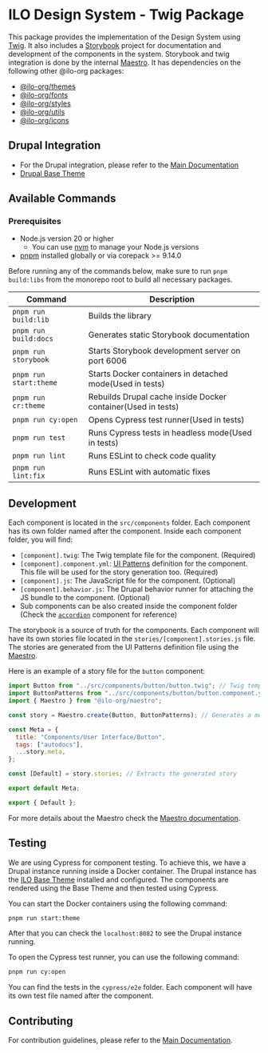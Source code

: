 # ILO Design System - Twig Package

This package provides the implementation of the Design System using [Twig](https://twig.symfony.com/). It also includes a [Storybook](https://storybook.js.org/) project for documentation and development of the components in the system. Storybook and twig integration is done by the internal [Maestro](https://github.com/international-labour-organization/designsystem/tree/develop/packages/maestro). It has dependencies on the following other @ilo-org packages:

- [@ilo-org/themes](./packages/themes)
- [@ilo-org/fonts](./packages/fonts)
- [@ilo-org/styles](./packages/styles)
- [@ilo-org/utils](./packages/utils)
- [@ilo-org/icons](./packages/icons)

## Drupal Integration

- For the Drupal integration, please refer to the [Main Documentation](https://twig.ui.ilo.org/?path=/docs/get-started-use-with-drupal--docs)
- [Drupal Base Theme](https://github.com/international-labour-organization/ilo_base_theme)

## Available Commands

### Prerequisites

- Node.js version 20 or higher
  - You can use [nvm](https://github.com/nvm-sh/nvm) to manage your Node.js versions
- [pnpm](https://pnpm.io/) installed globally or via corepack >= 9.14.0

Before running any of the commands below, make sure to run `pnpm build:libs` from the monorepo root to build all necessary packages.

| Command                | Description                                                  |
| ---------------------- | ------------------------------------------------------------ |
| `pnpm run build:lib`   | Builds the library                                           |
| `pnpm run build:docs`  | Generates static Storybook documentation                     |
| `pnpm run storybook`   | Starts Storybook development server on port 6006             |
| `pnpm run start:theme` | Starts Docker containers in detached mode(Used in tests)     |
| `pnpm run cr:theme`    | Rebuilds Drupal cache inside Docker container(Used in tests) |
| `pnpm run cy:open`     | Opens Cypress test runner(Used in tests)                     |
| `pnpm run test`        | Runs Cypress tests in headless mode(Used in tests)           |
| `pnpm run lint`        | Runs ESLint to check code quality                            |
| `pnpm run lint:fix`    | Runs ESLint with automatic fixes                             |

## Development

Each component is located in the `src/components` folder. Each component has its own folder named after the component. Inside each component folder, you will find:

- `[component].twig`: The Twig template file for the component. (Required)
- `[component].component.yml`: [UI Patterns](https://www.drupal.org/project/ui_patterns) definition for the component. This file will be used for the story generation too. (Required)
- `[component].js`: The JavaScript file for the component. (Optional)
- `[component].behavior.js`: The Drupal behavior runner for attaching the JS bundle to the component. (Optional)
- Sub components can be also created inside the component folder (Check the [`accordion`](./src/components/accordion) component for reference)

The storybook is a source of truth for the components. Each component will have its own stories file located in the `stories/[component].stories.js` file. The stories are generated from the UI Patterns definition file using the [Maestro](../maestro/README.md).

Here is an example of a story file for the `button` component:

```js
import Button from "../src/components/button/button.twig"; // Twig template
import ButtonPatterns from "../src/components/button/button.component.yml"; // UI Patterns definition
import { Maestro } from "@ilo-org/maestro";

const story = Maestro.create(Button, ButtonPatterns); // Generates a meta and stories from the UI Patterns definition

const Meta = {
  title: "Components/User Interface/Button",
  tags: ["autodocs"],
  ...story.meta,
};

const [Default] = story.stories; // Extracts the generated story

export default Meta;

export { Default };
```

For more details about the Maestro check the [Maestro documentation](../maestro/README.md).

## Testing

We are using Cypress for component testing. To achieve this, we have a Drupal instance running inside a Docker container. The Drupal instance has the [ILO Base Theme](https://github.com/international-labour-organization/ilo_base_theme) installed and configured. The components are rendered using the Base Theme and then tested using Cypress.

You can start the Docker containers using the following command:

```bash
pnpm run start:theme
```

After that you can check the `localhost:8082` to see the Drupal instance running.

To open the Cypress test runner, you can use the following command:

```bash
pnpm run cy:open
```

You can find the tests in the `cypress/e2e` folder. Each component will have its own test file named after the component.

## Contributing

For contribution guidelines, please refer to the [Main Documentation](../contributing.md).
